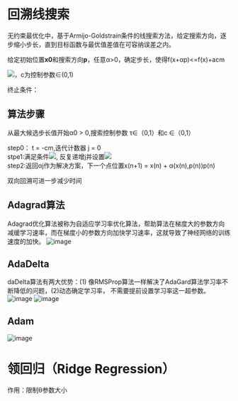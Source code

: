 # 回溯线搜索

无约束最优化中，基于Armijo-Goldstrain条件的线搜索方法，给定搜索方向，逐步缩小步长，直到目标函数与最优值差值在可容纳误差之内。

给定初始位置**x0**和搜索方向**p**，任意α>0，确定步长，使得f(x+αp)<=f(x)+acm

![](https://wikimedia.org/api/rest_v1/media/math/render/svg/9b81efac27c09e1a2fc62eb6e72fc35c58710796)，c为控制参数∈(0,1)

终止条件：

## 算法步骤
从最大候选步长值开始α0 > 0,搜索控制参数 τ∈（0,1）和c ∈（0,1）

step0： t = -cm,迭代计数器 j = 0  
stpe1:满足条件![](https://wikimedia.org/api/rest_v1/media/math/render/svg/591d76a31438b1bcb2fd81760a21a929c7bd1b23),
反复递增j并设置![](https://wikimedia.org/api/rest_v1/media/math/render/svg/2e4774852d79ca2c2a12a2d3a769dc7d3e3d0b9d)  
step2:返回αj作为解决方案，下一个点位置x(n+1) = x(n) + α(x(n),p(n))p(n)

双向回溯可进一步减少时间

## Adagrad算法
Adagrad优化算法被称为自适应学习率优化算法，帮助算法在梯度大的参数方向减缓学习速率，而在梯度小的参数方向加快学习速率，这就导致了神经网络的训练速度的加快。
![image](https://user-images.githubusercontent.com/100681033/169631048-4748b7f4-a5b5-4d8d-8e94-753e58ddbdd1.png)

## AdaDelta
daDelta算法有两大优势：(1) 像RMSProp算法一样解决了AdaGard算法学习率不断降低的问题，(2)动态确定学习率， 不需要提前设置学习率这一超参数。
![image](https://user-images.githubusercontent.com/100681033/169631090-95a99e2f-eb4b-4353-8899-18578cee878e.png)
![image](https://user-images.githubusercontent.com/100681033/169631092-10fca553-2350-4378-916a-79fab64ef09b.png)


## Adam
![image](https://user-images.githubusercontent.com/100681033/169631074-83c78d63-ab8e-48e9-88f1-145501a5d93f.png)

# 领回归（Ridge Regression）

作用：限制θ参数大小


